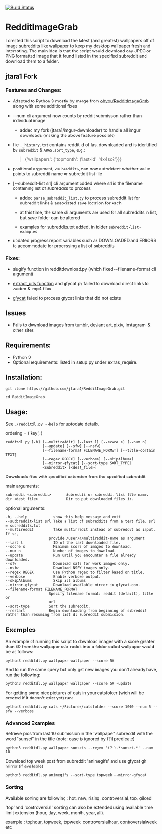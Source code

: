 [![Build Status](https://travis-ci.org/HoverHell/RedditImageGrab.svg?branch=master)](https://travis-ci.org/HoverHell/RedditImageGrab)

# RedditImageGrab

I created this script to download the latest (and greatest) wallpapers
off of image subreddits like wallpaper to keep my desktop wallpaper
fresh and interesting. The main idea is that the script would download
any JPEG or PNG formatted image that it found listed in the specified
subreddit and download them to a folder.

## jtara1 Fork

### Features and Changes:



* Adapted to Python 3 mostly by merge from [ohyou/RedditImageGrab](https://github.com/ohyou/RedditImageGrab) along with some additional fixes

* \-\-num cli argument now counts by reddit submission rather than individual image

    * added my fork (jtara1/imgur-downloader) to handle all imgur downloads (making the above feature possible)


* file `._history.txt` contains reddit id of last downloaded and is identified by `subreddit` & `ARGS.sort_type`, e.g.:

    > {'wallpapers': {'topmonth': {'last\-id': '4x4so2'}}}

* positional argument, `<subreddit>`, can now autodetect whether value points to subreddit name or subreddit list file


* [\-\-subreddit\-list srl] cli argument added where srl is the filename containing list of subreddits to process

    * added `parse_subreddit_list.py` to process subreddit list for subreddit links & associated save location for each

    * at this time, the same cli arguments are used for all subreddits in list, but save folder can be altered

    * examples for subreddits.txt added, in folder `subreddit-list-examples`

* updated progress report variables such as DOWNLOADED and ERRORS to accommodate for processing a list of subreddits

### Fixes:

* slugify function in redditdownload.py (which fixed \-\-filename-format cli argument)

* [extract_urls function](https://github.com/jtara1/RedditImageGrab/blob/master-python3/redditdownload/redditdownload.py#L282) and gfycat.py failed to download direct links to .webm & .mp4 files

* [gfycat](https://github.com/jtara1/RedditImageGrab/blob/master-python3/redditdownload/gfycat.py) failed to process gfycat links that did not exists

## Issues

* Fails to download images from tumblr, deviant art, pixiv, instagram, & other sites

## Requirements:

 * Python 3
 * Optional requirements: listed in setup.py under extras_require.

## Installation:

    git clone https://github.com/jtara1/RedditImageGrab.git

    cd RedditImageGrab


## Usage:

See `./redditdl.py --help` for uptodate details.


ordering = ('key', )

    redditdl.py [-h] [--multireddit] [--last l] [--score s] [--num n]
                     [--update] [--sfw] [--nsfw]
                     [--filename-format FILENAME_FORMAT] [--title-contain TEXT]
                     [--regex REGEX] [--verbose] [--skipAlbums]
                     [--mirror-gfycat] [--sort-type SORT_TYPE]
                     <subreddit> [<dest_file>]


Downloads files with specified extension from the specified subreddit.

main arguments:

    subreddit <subreddit>       Subreddit or subreddit list file name.
    dir <dest_file>             Dir to put downloaded files in.

optional arguments:

    -h, --help            show this help message and exit
    --subbreddit-list srl Take a list of subreddits from a text file, srl = subreddits.txt
    --multireddit         Take multirredit instead of subreddit as input. If so,
                        provide /user/m/multireddit-name as argument
    --last l              ID of the last downloaded file.
    --score s             Minimum score of images to download.
    --num n               Number of images to download.
    --update              Run until you encounter a file already downloaded.
    --sfw                 Download safe for work images only.
    --nsfw                Download NSFW images only.
    --regex REGEX         Use Python regex to filter based on title.
    --verbose             Enable verbose output.
    --skipAlbums          Skip all albums
    --mirror-gfycat       Download available mirror in gfycat.com.
    --filename-format FILENAME_FORMAT
                        Specify filename format: reddit (default), title or
                        url
    --sort-type         Sort the subreddit.
    --restart           Begin downloading from beginning of subreddit rather than resuming from last dl subreddit submission.


## Examples

An example of running this script to download images with a score
greater than 50 from the wallpaper sub-reddit into a folder called
wallpaper would be as follows:

    python3 redditdl.py wallpaper wallpaper --score 50

And to run the same query but only get new images you don't already
have, run the following:

    python3 redditdl.py wallpaper wallpaper --score 50 -update

For getting some nice pictures of cats in your catsfolder (wich will be created if it
doesn't exist yet) run:

    python3 redditdl.py cats ~/Pictures/catsfolder --score 1000 --num 5 --sfw --verbose


### Advanced Examples

Retrieve pics from last 10 submission in the 'wallpaper' subreddit with the word
"sunset" in the title (note: case is ignored by (?i) predicate)

    python3 redditdl.py wallpaper sunsets --regex '(?i).*sunset.*' --num 10

Download top week post from subreddit 'animegifs' and use gfycat gif mirror (if available)

	python3 redditdl.py animegifs --sort-type topweek --mirror-gfycat


### Sorting

Available sorting are following : hot, new, rising, controversial, top, gilded

'top' and 'controversial' sorting can also be extended using available
time limit extension (hour, day, week, month, year, all).

example : tophour, topweek, topweek, controversialhour, controversialweek etc
